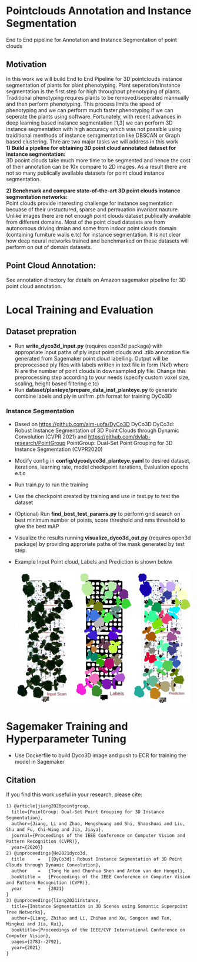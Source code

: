 # Pointclouds Annotation and Instance Segmentation 
End to End pipeline for Annotation and Instance Segmentation of point clouds

## Motivation
In this work we will build End to End Pipeline for 3D pointclouds instance segmentation of plants for plant phenotyping. Plant seperation/Instance segmentation is the first step for high throughput phenotyping of plants. Traditional phenotyping requres plants to be removed/seperated mannually and then perform phenotyping. This process limits the speed of phenotyping and we can perform much faster phenotyping if we can seperate the plants using software. Fortunately, with recent advances in deep learning based instance segmentation [1,3] we can perform 3D instance segmentation with high accuracy which was not possible using traiditional menthods of instance semgmentation like DBSCAN or Graph based clustering.  Thre are two major tasks we will address in this work\
**1) Build a pipeline for obtaining 3D point cloud annotated dataset for instance segmentation:** \
    3D pooint clouds take much more time to be segmented and hence the cost of their annotation can be 10x compare to 2D images. As a result there are not so many                   publically available datasets for point cloud instance segmentation.

**2) Benchmark and compare state-of-the-art 3D point clouds instance segmentation networks:** \
    Point clouds provide interesting challenge for instance segmentation becuase of their unstuctured, sparse and permuation invariant nauture. Unlike images there are not           enough  point clouds dataset publically available from different domains. Most of the point cloud datasets are from autonomous driving dmian and some from indoor point           clouds domain (containing furniture walls e.tc) for instance segmentation. It is not clear how deep neural networks trained and benchmarked on these datasets will     
    perform on out of domain datasets. 

## Point Cloud Annotation:
See annotation directory for details on Amazon sagemaker pipeline for 3D point cloud annotation. 

# Local Training and Evaluation
## Dataset prepration
* Run **write_dyco3d_input.py** (requires open3d package) with appropriate input paths of ply input point clouds and .zlib annotation file generated from Sagemaker point cloud labelling.
Output will be preprocessed ply files with labels written in text file in form (Nx1) where N are the number of point clouds in downsampled ply file.
Change this preprocessing step according to your needs (specify custom voxel size, scaling, height based filtering e.tc)
* Run **dataset/planteye/prepare_data_inst_planteye.py** to generate combine labels and ply in unifrm .pth format for training DyCo3D

### Instance Segmentation
* Based on https://github.com/aim-uofa/DyCo3D DyCo3D DyCo3d: Robust Instance Segmentation of 3D Point Clouds through Dynamic Convolution (CVPR 2021)
  and https://github.com/dvlab-research/PointGroup PointGroup: Dual-Set Point Grouping for 3D Instance Segmentation (CVPR2020)
* Modify config in **config/dycodyco3d_planteye.yaml** to desired dataset, iterations, learning rate, model checkpoint iterations, Evaluation epochs e.t.c
* Run train.py to run the training
* Use the checkpoint created by training and use in test.py  to test the dataset
* (Optional) Run **find_best_test_params.py** to perform grid search on best minimum number of points, score threshold and nms threshold to give the best mAP
* Visualize the results running  **visualize_dyco3d_out.py** (requires open3d package) by providing approriate paths of the mask generated by test step.
* Example Input Point cloud, Labels and Prediction is shown below

  <p align="center">
    <img src="images/image.png" alt="pruning" />
  </p>
   <p align="center">


# Sagemaker Training and Hyperparameter Tuning
* Use Dockerfile to build Dyco3D image and push to ECR for training the model in Sagemaker 
  
  
## Citation
If you find this work useful in your research, please cite:
```
1) @article{jiang2020pointgroup,
  title={PointGroup: Dual-Set Point Grouping for 3D Instance Segmentation},
  author={Jiang, Li and Zhao, Hengshuang and Shi, Shaoshuai and Liu, Shu and Fu, Chi-Wing and Jia, Jiaya},
  journal={Proceedings of the IEEE Conference on Computer Vision and Pattern Recognition (CVPR)},
  year={2020}}
2) @inproceedings{He2021dyco3d,
  title     =   {{DyCo3d}: Robust Instance Segmentation of 3D Point Clouds through Dynamic Convolution},
  author    =   {Tong He and Chunhua Shen and Anton van den Hengel},
  booktitle =   {Proceedings of the IEEE Conference on Computer Vision and Pattern Recognition (CVPR)},
  year      =   {2021}
}
3) @inproceedings{liang2021instance,
  title={Instance Segmentation in 3D Scenes using Semantic Superpoint Tree Networks},
  author={Liang, Zhihao and Li, Zhihao and Xu, Songcen and Tan, Mingkui and Jia, Kui},
  booktitle={Proceedings of the IEEE/CVF International Conference on Computer Vision},
  pages={2783--2792},
  year={2021}
}
  


